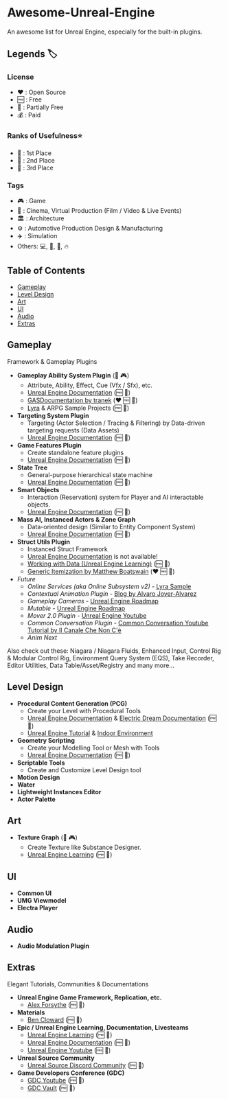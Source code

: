 # Awesome-Unreal-Engine
An awesome list for Unreal Engine, especially for the built-in plugins.

## Legends 🏷️

### License
* ❤️ : Open Source
* 🆓 : Free
* 💸 : Partially Free
* 💰 : Paid

### Ranks of Usefulness⭐
* 🥇 : 1st Place  
* 🥈 : 2nd Place
* 🥉 : 3rd Place

### Tags
* 🎮 : Game
* 🎥 : Cinema, Virtual Production (Film / Video & Live Events)
* 🏛️ : Architecture
* ⚙️ : Automotive Production Design & Manufacturing
* ✈️ : Simulation
* Others: 💻, 🎲, 💎, 🔥

## Table of Contents
* [Gameplay](#gameplay) 
* [Level Design](#level-design) 
* [Art](#art) 
* [UI](#ui)
* [Audio](#audio) 
* [Extras](#extras) 

## Gameplay
Framework & Gameplay Plugins

* **Gameplay Ability System Plugin** (🥇 🎮)
  * Attribute, Ability, Effect, Cue (Vfx / Sfx), etc.
  * [Unreal Engine Documentation](https://dev.epicgames.com/documentation/en-us/unreal-engine/gameplay-ability-system-for-unreal-engine) (🆓 🥇)
  * [GASDocumentation by tranek](https://github.com/tranek/GASDocumentation) (❤️ 🆓 🥇)
  * [Lyra](https://www.fab.com/listings/93faede1-4434-47c0-85f1-bf27c0820ad0) & ARPG Sample Projects (🆓 🥇)
* **Targeting System Plugin**
  * Targeting (Actor Selection / Tracing & Filtering) by Data-driven targeting requests (Data Assets)
  * [Unreal Engine Documentation](https://dev.epicgames.com/documentation/en-us/unreal-engine/gameplay-targeting-system-in-unreal-engine) (🆓 🥇)
* **Game Features Plugin**
  * Create standalone feature plugins
  * [Unreal Engine Documentation](https://dev.epicgames.com/documentation/en-us/unreal-engine/game-features-and-modular-gameplay-in-unreal-engine) (🆓 🥇)
* **State Tree**
  * General-purpose hierarchical state machine
  * [Unreal Engine Documentation](https://dev.epicgames.com/documentation/en-us/unreal-engine/state-tree-in-unreal-engine) (🆓 🥇)
* **Smart Objects**
  * Interaction (Reservation) system for Player and AI interactable objects.
  * [Unreal Engine Documentation](https://dev.epicgames.com/documentation/en-us/unreal-engine/smart-objects-in-unreal-engine) (🆓 🥇)
* **Mass AI, Instanced Actors & Zone Graph**
  * Data-oriented design (Similar to Entity Component System)
  * [Unreal Engine Documentation](https://dev.epicgames.com/documentation/en-us/unreal-engine/mass-entity-in-unreal-engine) (🆓 🥇) 
* **Struct Utils Plugin**
  * Instanced Struct Framework
  * [Unreal Engine Documentation](https://portal.productboard.com/epicgames/1-unreal-engine-public-roadmap/c/1625-struct-utils) is not available!
  * [Working with Data (Unreal Engine Learning)](https://dev.epicgames.com/community/learning/tutorials/Gp9j/working-with-data-in-unreal-engine-data-tables-data-assets-uproperty-specifiers-and-more#howtomakeinstanceobjects) (🆓 🥇)
  * [Generic Itemization by Matthew Boatswain](https://github.com/mattyman174/GenericItemization) (❤️ 🆓 🥇)  
* *Future*
  * *Online Services (aka Online Subsystem v2)* - [Lyra Sample](https://www.fab.com/listings/93faede1-4434-47c0-85f1-bf27c0820ad0) 
  * *Contextual Animation Plugin* - [Blog by Alvaro Jover-Alvarez](https://vorixo.github.io/devtricks/contextual-anim/)
  * *Gameplay Cameras* - [Unreal Engine Roadmap](https://portal.productboard.com/epicgames/1-unreal-engine-public-roadmap/c/1591-gameplay-cameras)
  * *Mutable* - [Unreal Engine Roadmap](https://portal.productboard.com/epicgames/1-unreal-engine-public-roadmap/c/1628-mutable-customizable-characters-and-meshes-beta)
  * *Mover 2.0 Plugin* - [Unreal Engine Youtube](https://www.youtube.com/watch?v=P4IKS5k47Wg)
  * *Common Conversation Plugin* - [Common Conversation Youtube Tutorial by Il Canale Che Non C'è](https://www.youtube.com/watch?v=l-k3ymFdA10)
  * *Anim Next*

Also check out these:
Niagara / Niagara Fluids, Enhanced Input, Control Rig & Modular Control Rig, Environment Query System (EQS), Take Recorder, Editor Utilities, Data Table/Asset/Registry and many more...

## Level Design
* **Procedural Content Generation (PCG)**
  * Create your Level with Procedural Tools
  * [Unreal Engine Documentation](https://dev.epicgames.com/documentation/en-us/unreal-engine/procedural-content-generation--framework-in-unreal-engine) & [Electric Dream Documentation](https://dev.epicgames.com/documentation/en-us/unreal-engine/procedural-content-generation-in-electric-dreams) (🆓 🥇)
  * [Unreal Engine Tutorial](https://www.youtube.com/watch?v=j3ke6MmcaeY) & [Indoor Environment](https://www.youtube.com/watch?v=FW5U_IsV3Pw) 
* **Geometry Scripting**
  * Create your Modelling Tool or Mesh with Tools
  * [Unreal Engine Documentation](https://dev.epicgames.com/documentation/en-us/unreal-engine/modeling-and-geometry-scripting-in-unreal-engine) (🆓 🥇)
* **Scriptable Tools**
  * Create and Customize Level Design tool
* **Motion Design**
* **Water**
* **Lightweight Instances Editor**
* **Actor Palette**

## Art
* **Texture Graph** (🥉 🎮)
  * Create Texture like Substance Designer.
  * [Unreal Engine Learning](https://dev.epicgames.com/community/learning/tutorials/z0VJ/unreal-engine-getting-started-with-texture-graph) (🆓 🥉)

## UI
* **Common UI**
* **UMG Viewmodel**
* **Electra Player**

## Audio
* **Audio Modulation Plugin**

## Extras
Elegant Tutorials, Communities & Documentations
* **Unreal Engine Game Framework, Replication, etc.**
  * [Alex Forsythe](https://www.youtube.com/@AlexForsythe/videos) (🆓 🥇)
* **Materials**
  * [Ben Cloward](https://www.youtube.com/channel/UCoG9TB1eL6dm9eNbLFueHBQ) (🆓 🥇)
* **Epic / Unreal Engine Learning, Documentation, Livesteams**
  * [Unreal Engine Learning](https://dev.epicgames.com/community/unreal-engine/learning?source=epic_games) (🆓 🥇)
  * [Unreal Engine Documentation](https://dev.epicgames.com/documentation/unreal-engine) (🆓 🥇)
  * [Unreal Engine Youtube](https://www.youtube.com/@UnrealEngine) (🆓 🥇)
* **Unreal Source Community**
  * [Unreal Source Discord Community](https://discord.com/invite/unrealsource) (🆓 🥇)
* **Game Developers Conference (GDC)**
  * [GDC Youtube](https://www.youtube.com/@Gdconf)  (🆓 🥇)
  * [GDC Vault](https://gdcvault.com/browse/) (🆓 🥇)
